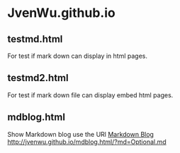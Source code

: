 # JvenWu.github.io

## testmd.html
For test if mark down can display in html pages.

## testmd2.html
For test if mark down file can display embed html pages.

## mdblog.html
Show Markdown blog use the URl [Markdown Blog](http://jvenwu.github.io/mdblog.html/?md=README.md) http://jvenwu.github.io/mdblog.html/?md=Optional.md

